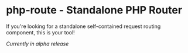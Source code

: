 # php-route - Standalone PHP Router

If you're looking for a standalone self-contained request routing component, this is your tool!

*Currently in alpha release*
